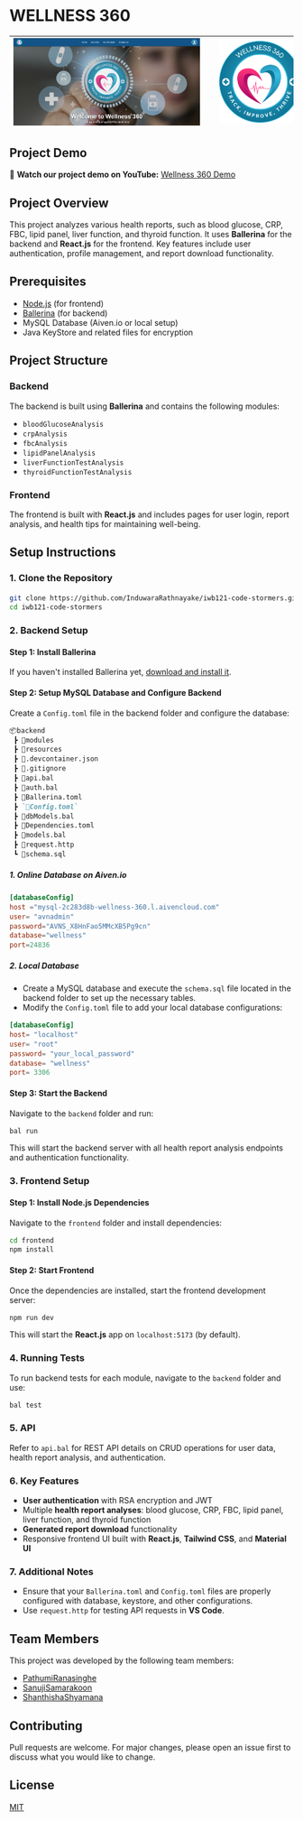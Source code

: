# WELLNESS 360

| <img src="./ReadMEAssets/Welcome.png" alt="Wellness 360 Welcome" width="500" style="margin-right: 20px;"> | <img src="./ReadMEAssets/logo.png" alt="Wellness 360 Logo" width="200" style="margin-left: 20px;"> |
|:------------------------------------------:|:------------------------------------------:|

## Project Demo

🎥 **Watch our project demo on YouTube:** [Wellness 360 Demo](https://www.youtube.com/watch?v=8alw8OTiKjw)


## Project Overview

This project analyzes various health reports, such as blood glucose, CRP, FBC, lipid panel, liver function, and thyroid function. It uses **Ballerina** for the backend and **React.js** for the frontend. Key features include user authentication, profile management, and report download functionality.

## Prerequisites

- [Node.js](https://nodejs.org/) (for frontend)
- [Ballerina](https://ballerina.io/) (for backend)
- MySQL Database (Aiven.io or local setup)
- Java KeyStore and related files for encryption

## Project Structure

### Backend

The backend is built using **Ballerina** and contains the following modules:

- `bloodGlucoseAnalysis`
- `crpAnalysis`
- `fbcAnalysis`
- `lipidPanelAnalysis`
- `liverFunctionTestAnalysis`
- `thyroidFunctionTestAnalysis`

### Frontend

The frontend is built with **React.js** and includes pages for user login, report analysis, and health tips for maintaining well-being.

## Setup Instructions

### 1. Clone the Repository

```bash
git clone https://github.com/InduwaraRathnayake/iwb121-code-stormers.git
cd iwb121-code-stormers
```

### 2. Backend Setup

#### Step 1: Install Ballerina

If you haven't installed Ballerina yet, [download and install it](https://ballerina.io/downloads/).

#### Step 2: Setup MySQL Database and Configure Backend

Create a `Config.toml` file in the backend folder and configure the database:

```markdown
📦backend
 ┣ 📂modules
 ┣ 📂resources
 ┣ 📜.devcontainer.json
 ┣ 📜.gitignore
 ┣ 📜api.bal
 ┣ 📜auth.bal
 ┣ 📜Ballerina.toml
 ┣ `📜Config.toml`
 ┣ 📜dbModels.bal
 ┣ 📜Dependencies.toml
 ┣ 📜models.bal
 ┣ 📜request.http
 ┗ 📜schema.sql
```

##### 1. Online Database on Aiven.io

```toml
[databaseConfig]
host ="mysql-2c283d8b-wellness-360.l.aivencloud.com"
user= "avnadmin"
password="AVNS_X8HnFao5MMcXB5Pg9cn"
database="wellness"
port=24836
```

##### 2. Local Database

- Create a MySQL database and execute the `schema.sql` file located in the backend folder to set up the necessary tables.
- Modify the `Config.toml` file to add your local database configurations:

```toml
[databaseConfig]
host= "localhost"
user= "root"
password= "your_local_password"
database= "wellness"
port= 3306
```

#### Step 3: Start the Backend

Navigate to the `backend` folder and run:

```bash
bal run
```

This will start the backend server with all health report analysis endpoints and authentication functionality.

### 3. Frontend Setup

#### Step 1: Install Node.js Dependencies

Navigate to the `frontend` folder and install dependencies:

```bash
cd frontend
npm install
```

#### Step 2: Start Frontend

Once the dependencies are installed, start the frontend development server:

```bash
npm run dev
```

This will start the **React.js** app on `localhost:5173` (by default).

### 4. Running Tests

To run backend tests for each module, navigate to the `backend` folder and use:

```bash
bal test
```

### 5. API

Refer to `api.bal` for REST API details on CRUD operations for user data, health report analysis, and authentication.

### 6. Key Features

- **User authentication** with RSA encryption and JWT
- Multiple **health report analyses**: blood glucose, CRP, FBC, lipid panel, liver function, and thyroid function
- **Generated report download** functionality
- Responsive frontend UI built with **React.js**, **Tailwind CSS**, and **Material UI**

### 7. Additional Notes

- Ensure that your `Ballerina.toml` and `Config.toml` files are properly configured with database, keystore, and other configurations.
- Use `request.http` for testing API requests in **VS Code**.
  
## Team Members

This project was developed by the following team members:

- [PathumiRanasinghe](https://github.com/PathumiRanasinghe)
- [SanujiSamarakoon](https://github.com/sanujis)
- [ShanthishaShyamana](https://github.com/ShanthishaShyamana)

## Contributing

Pull requests are welcome. For major changes, please open an issue first to discuss what you would like to change.

## License

[MIT](LICENSE)
